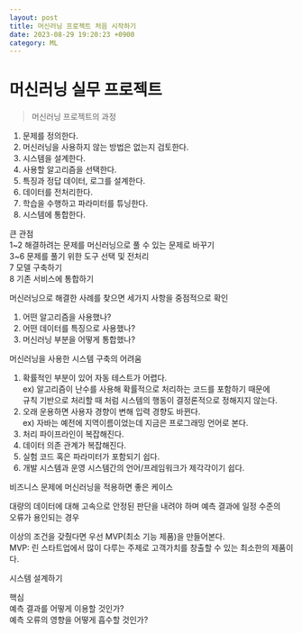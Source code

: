 ```yaml
---
layout: post
title: 머신러닝 프로젝트 처음 시작하기
date: 2023-08-29 19:20:23 +0900
category: ML 
---
```

# 머신러닝 실무 프로젝트
      
> 머신러닝 프로젝트의 과정  

1. 문제를 정의한다.  
2. 머신러닝을 사용하지 않는 방법은 없는지 검토한다.  
3. 시스템을 설계한다.  
4. 사용할 알고리즘을 선택한다.  
5. 특징과 정답 데이터, 로그를 설계한다.  
6. 데이터를 전처리한다.  
7. 학습을 수행하고 파라미터를 튜닝한다.  
8. 시스템에 통합한다.  
  
큰 관점  
1~2 해결하려는 문제를 머신러닝으로 풀 수 있는 문제로 바꾸기  
3~6 문제를 풀기 위한 도구 선택 및 전처리  
7   모델 구축하기  
8  기존 서비스에 통합하기  
  
머신러닝으로 해결한 사례를 찾으면 세가지 사항을 중점적으로 확인  
1. 어떤 알고리즘을 사용했나?  
2. 어떤 데이터를 특징으로 사용했나?  
3. 머신러닝 부분을 어떻게 통합했나?  
  
머신러닝을 사용한 시스템 구축의 어려움  
1. 확률적인 부분이 있어 자동 테스트가 어렵다.  
ex) 알고리즘이 난수를 사용해 확률적으로 처리하는 코드를 포함하기 때문에   
규칙 기반으로 처리할 때 처럼 시스템의 행동이 결정론적으로 정해지지 않는다.   
2. 오래 운용하면 사용자 경향이 변해 입력 경향도 바뀐다.  
ex) 자바는 예전에 지역이름이었는데 지금은 프로그래밍 언어로 본다.   
3. 처리 파이프라인이 복잡해진다.  
4. 데이터 의존 관계가 복잡해진다.  
5. 실험 코드 혹은 파라미터가 포함되기 쉽다.   
6. 개발 시스템과 운영 시스템간의 언어/프레임워크가 제각각이기 쉽다.  
  
비즈니스 문제에 머신러닝을 적용하면 좋은 케이스  

대량의 데이터에 대해 고속으로 안정된 판단을 내려야 하며 예측 결과에 일정 수준의  
오류가 용인되는 경우  
    
이상의 조건을 갖췄다면 우선 MVP(최소 기능 제품)을 만들어본다.  
MVP: 린 스타트업에서 많이 다루는 주제로 고객가치를 창출할 수 있는 최소한의 제품이다.  
  
시스템 설계하기  
  
핵심  
예측 결과를 어떻게 이용할 것인가?  
예측 오류의 영향을 어떻게 흡수할 것인가?  
